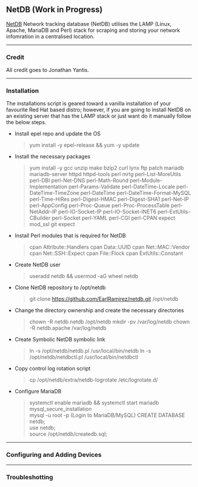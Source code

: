 
## NetDB (Work in Progress)

[NetDB](http://netdbtracking.sourceforge.net/) Network tracking database (NetDB) utilises the LAMP (Linux, Apache, MariaDB and Perl) stack for scraping and storing your network infomration in a centralised location.


-----------
### Credit

All credit goes to Jonathan Yantis.

------------
### Installation

The installations script is geared toward a vanilla installation of your favourite Red Hat based distro; however, if you are going to install NetDB on an existing server that has the LAMP stack or just want do it manually follow the below steps.

- Install epel repo and update the OS

   >yum install -y epel-release && yum -y update

- Install the necessary packages

   >yum install -y gcc unzip make bzip2 curl lynx ftp patch mariadb mariadb-server httpd httpd-tools perl mrtg perl-List-MoreUtils perl-DBI perl-Net-DNS perl-Math-Round perl-Module-Implementation perl-Params-Validate perl-DateTime-Locale perl-DateTime-TimeZone perl-DateTime perl-DateTime-Format-MySQL perl-Time-HiRes perl-Digest-HMAC perl-Digest-SHA1 perl-Net-IP perl-AppConfig perl-Proc-Queue perl-Proc-ProcessTable perl-NetAddr-IP perl-IO-Socket-IP perl-IO-Socket-INET6 perl-ExtUtils-CBuilder perl-Socket perl-YAML perl-CGI perl-CPAN expect mod_ssl git expect

- Install Perl modules that is required for NetDB

   >cpan Attribute::Handlers
    cpan Data::UUID
    cpan Net::MAC::Vendor
    cpan Net::SSH::Expect
    cpan File::Flock
    cpan ExtUtils::Constant

- Create NetDB user 

   >useradd netdb && usermod -aG wheel netdb

- Clone NetDB repository to /opt/netdb

   >git clone https://github.com/EarlRamirez/netdb.git /opt/netdb

- Change the directory ownership and create the necessary directories

   >chown -R netdb.netdb /opt/netdb
    mkdir -pv /var/log/netdb
    chown -R netdb.apache /var/log/netdb

- Create Symbolic NetDB symbolic link

   >ln -s /opt/netdb/netdb.pl /usr/local/bin/netdb
    ln -s /opt/netdb/netdbctl.pl /usr/local/bin/netdbctl

- Copy control log rotation script

   >cp /opt/netdb/extra/netdb-logrotate /etc/logrotate.d/

- Configure MariaDB

   >systemctl enable mariadb && systemctl start mariadb  
   >mysql_secure_installation  
   >mysql -u root -p (Login to MariaDB/MySQL)
       CREATE DATABASE netdb;  
	   use netdb;   
	   source /opt/netdb/createdb.sql;  
		  


----------
### Configuring and Adding Devices

-----------
### Troubleshotting
